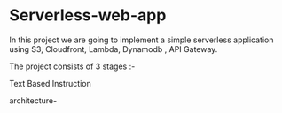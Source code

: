 # Serverless-web-app

In this project we are going to implement a simple serverless application using S3, Cloudfront, Lambda, Dynamodb , API Gateway.

The project consists of 3 stages :-

Text Based Instruction 

architecture-
